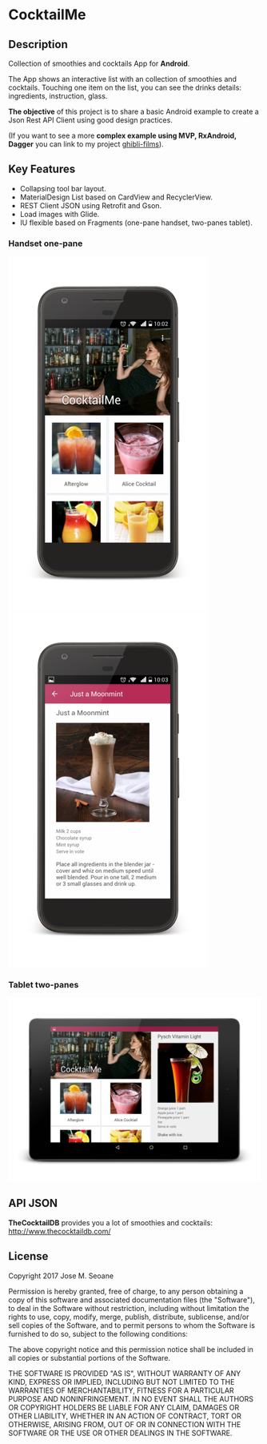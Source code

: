 # CocktailMe

## Description
Collection of smoothies and cocktails App for **Android**.

The App shows an interactive list with an collection of smoothies and cocktails. 
Touching one item on the list, you can see the drinks details: ingredients, instruction, glass.

**The objective** of this project is to share a basic Android example to create a Json Rest API Client using good design practices.  

(If you want to see a more **complex example using MVP, RxAndroid, Dagger** you can link to my project [ghibli-films](https://github.com/txemasv/ghibli-films)).

## Key Features
- Collapsing tool bar layout.
- MaterialDesign List based on CardView and RecyclerView. 
- REST Client JSON using Retrofit and Gson.
- Load images with Glide.
- IU flexible based on Fragments (one-pane handset, two-panes tablet).

### Handset one-pane
![handset01](https://github.com/txemasv/cocktail-me/blob/master/screenshot/onepane01.png)
![handset02](https://github.com/txemasv/cocktail-me/blob/master/screenshot/onepane02.png)

### Tablet two-panes
![twopanes](https://github.com/txemasv/cocktail-me/blob/master/screenshot/twopanes.png)

## API JSON
**TheCocktailDB** provides you a lot of smoothies and cocktails: http://www.thecocktaildb.com/

## License
Copyright 2017 Jose M. Seoane

Permission is hereby granted, free of charge, to any person obtaining a copy of this software and associated documentation files (the "Software"), to deal in the Software without restriction, including without limitation the rights to use, copy, modify, merge, publish, distribute, sublicense, and/or sell copies of the Software, and to permit persons to whom the Software is furnished to do so, subject to the following conditions:

The above copyright notice and this permission notice shall be included in all copies or substantial portions of the Software.

THE SOFTWARE IS PROVIDED "AS IS", WITHOUT WARRANTY OF ANY KIND, EXPRESS OR IMPLIED, INCLUDING BUT NOT LIMITED TO THE WARRANTIES OF MERCHANTABILITY, FITNESS FOR A PARTICULAR PURPOSE AND NONINFRINGEMENT. IN NO EVENT SHALL THE AUTHORS OR COPYRIGHT HOLDERS BE LIABLE FOR ANY CLAIM, DAMAGES OR OTHER LIABILITY, WHETHER IN AN ACTION OF CONTRACT, TORT OR OTHERWISE, ARISING FROM, OUT OF OR IN CONNECTION WITH THE SOFTWARE OR THE USE OR OTHER DEALINGS IN THE SOFTWARE.
